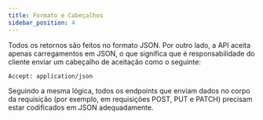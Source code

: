 ```yaml
---
title: Formato e Cabeçalhos
sidebar_position: 4
---
```


Todos os retornos são feitos no formato JSON. Por outro lado, a API aceita apenas carregamentos em JSON, o que significa que é responsabilidade do cliente enviar um cabeçalho de aceitação como o seguinte:

```
Accept: application/json
```

Seguindo a mesma lógica, todos os endpoints que enviam dados no corpo da requisição (por exemplo, em requisições POST, PUT e PATCH) precisam estar codificados em JSON adequadamente.